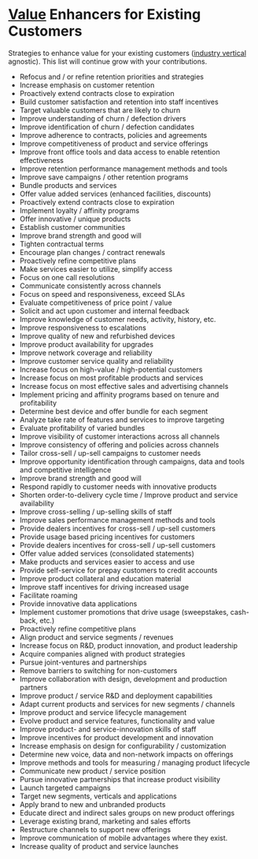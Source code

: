 # [Value](https://en.wikipedia.org/wiki/Value_(marketing)) Enhancers for Existing Customers

Strategies to enhance value for your existing customers ([industry vertical](https://en.wikipedia.org/wiki/Vertical_market) agnostic). This list will continue grow with your contributions.

- Refocus and / or refine retention priorities and strategies
- Increase emphasis on customer retention
- Proactively extend contracts close to expiration
- Build customer satisfaction and retention into staff incentives
- Target valuable customers that are likely to churn
- Improve understanding of churn / defection drivers
- Improve identification of churn / defection candidates
- Improve adherence to contracts, policies and agreements
- Improve competitiveness of product and service offerings
- Improve front office tools and data access to enable retention effectiveness
- Improve retention performance management methods and tools
- Improve save campaigns / other retention programs
- Bundle products and services
- Offer value added services (enhanced facilities, discounts)
- Proactively extend contracts close to expiration
- Implement loyalty / affinity programs
- Offer innovative / unique products
- Establish customer communities
- Improve brand strength and good will
- Tighten contractual terms 
- Encourage plan changes / contract renewals 
- Proactively refine competitive plans
- Make services easier to utilize, simplify access
- Focus on one call resolutions
- Communicate consistently across channels
- Focus on speed and responsiveness, exceed SLAs
- Evaluate competitiveness of price point / value
- Solicit and act upon customer and internal feedback
- Improve knowledge of customer needs, activity, history, etc.
- Improve responsiveness to escalations
- Improve quality of new and refurbished devices
- Improve product availability for upgrades
- Improve network coverage and reliability
- Improve customer service quality and reliability
- Increase focus on high-value / high-potential customers
- Increase focus on most profitable products and services
- Increase focus on most effective sales and advertising channels
- Implement pricing and affinity programs based on tenure and profitability
- Determine best device and offer bundle for each segment
- Analyze take rate of features and services to improve targeting
- Evaluate profitability of varied bundles
- Improve visibility of customer interactions across all channels
- Improve consistency of offering and policies across channels
- Tailor cross-sell / up-sell campaigns to customer needs
- Improve opportunity identification through campaigns, data and tools and competitive intelligence
- Improve brand strength and good will
- Respond rapidly to customer needs with innovative products 
- Shorten order-to-delivery cycle time / Improve product and service availability
- Improve cross-selling / up-selling skills of staff
- Improve sales performance management methods and tools
- Provide dealers incentives for cross-sell / up-sell customers
- Provide usage based pricing incentives for customers
- Provide dealers incentives for cross-sell / up-sell customers
- Offer value added services (consolidated statements)
- Make products and services easier to access and use
- Provide self-service for prepay customers to credit accounts
- Improve product collateral and education material
- Improve staff incentives for driving increased usage
- Facilitate roaming
- Provide innovative data applications
- Implement customer promotions that drive usage (sweepstakes, cash-back, etc.)
- Proactively refine competitive plans
- Align product and service segments / revenues
- Increase focus on R&D, product innovation, and product leadership
- Acquire companies aligned with product strategies
- Pursue joint-ventures and partnerships
- Remove barriers to switching for non-customers
- Improve collaboration with design, development and production partners
- Improve product /  service R&D and deployment capabilities
- Adapt current products and services for new segments / channels
- Improve product and service lifecycle management
- Evolve product and service features, functionality and value
- Improve product- and service-innovation skills of staff
- Improve incentives for product development and innovation
- Increase emphasis on design for configurability / customization
- Determine new voice, data and non-network impacts on offerings
- Improve methods and tools for measuring / managing product lifecycle 
- Communicate new product / service position
- Pursue innovative partnerships that increase product visibility
- Launch targeted campaigns
- Target new segments, verticals and applications
- Apply brand to new and unbranded products
- Educate direct and indirect sales groups on new product offerings
- Leverage existing brand, marketing and sales efforts
- Restructure channels to support new offerings
- Improve communication of mobile advantages where they exist.
- Increase quality of product and service launches

